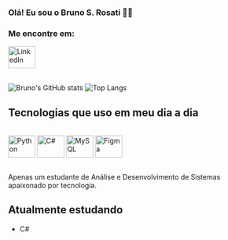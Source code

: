           
### Olá! Eu sou o Bruno S. Rosati 🖐🏻

### Me encontre em:

<a href="https://www.linkedin.com/in/bruno-siqueira-rosati-a0a293264/">
<img align="center" alt="LinkedIn" height="45" width="55" src="https://cdn.jsdelivr.net/gh/devicons/devicon@latest/icons/linkedin/linkedin-original.svg" />
</a><br><br>

![Bruno's GitHub stats](https://github-readme-stats.vercel.app/api?username=rosatibruno&show_icons=true&theme=dracula&count_private=true&hide_rank=true) <!-- &include_all_commits=true -->
![Top Langs](https://github-readme-stats.vercel.app/api/top-langs/?username=rosatibruno&layout=compact&theme=dracula)

## Tecnologias que uso em meu dia a dia

<div style="display: inline_block"><br>
    <img align="center" alt="Python" height="45" width="55" src="https://cdn.jsdelivr.net/gh/devicons/devicon@latest/icons/python/python-original.svg">
    <img align="center" alt="C#" height="45" width="55" src="https://cdn.jsdelivr.net/gh/devicons/devicon@latest/icons/csharp/csharp-original.svg">
    <img align="center" alt="MySQL" height="45" width="55" src="https://cdn.jsdelivr.net/gh/devicons/devicon@latest/icons/mysql/mysql-original.svg">
    <img align="center" alt="Figma" height="45" width="55" src="https://cdn.jsdelivr.net/gh/devicons/devicon@latest/icons/figma/figma-original.svg">
</div><br>

Apenas um estudante de Análise e Desenvolvimento de Sistemas apaixonado por tecnologia.

## Atualmente estudando
- C#
